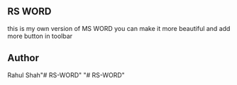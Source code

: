 ## RS WORD
this is my own version of MS WORD you can make it more beautiful and add more button in toolbar 

## Author 
Rahul Shah"# RS-WORD" 
"# RS-WORD" 
